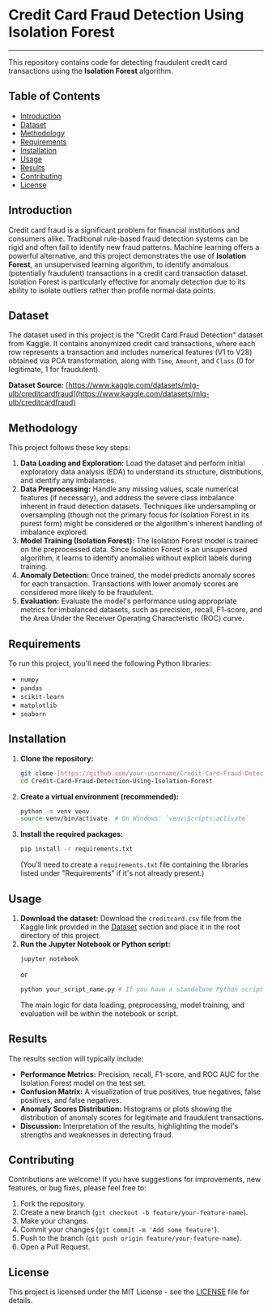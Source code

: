 # Credit Card Fraud Detection Using Isolation Forest

---

This repository contains code for detecting fraudulent credit card transactions using the **Isolation Forest** algorithm.

## Table of Contents

- [Introduction](#introduction)
- [Dataset](#dataset)
- [Methodology](#methodology)
- [Requirements](#requirements)
- [Installation](#installation)
- [Usage](#usage)
- [Results](#results)
- [Contributing](#contributing)
- [License](#license)

## Introduction

Credit card fraud is a significant problem for financial institutions and consumers alike. Traditional rule-based fraud detection systems can be rigid and often fail to identify new fraud patterns. Machine learning offers a powerful alternative, and this project demonstrates the use of **Isolation Forest**, an unsupervised learning algorithm, to identify anomalous (potentially fraudulent) transactions in a credit card transaction dataset. Isolation Forest is particularly effective for anomaly detection due to its ability to isolate outliers rather than profile normal data points.

## Dataset

The dataset used in this project is the "Credit Card Fraud Detection" dataset from Kaggle. It contains anonymized credit card transactions, where each row represents a transaction and includes numerical features (V1 to V28) obtained via PCA transformation, along with `Time`, `Amount`, and `Class` (0 for legitimate, 1 for fraudulent).

**Dataset Source:** [https://www.kaggle.com/datasets/mlg-ulb/creditcardfraud](https://www.kaggle.com/datasets/mlg-ulb/creditcardfraud)

## Methodology

This project follows these key steps:

1.  **Data Loading and Exploration:** Load the dataset and perform initial exploratory data analysis (EDA) to understand its structure, distributions, and identify any imbalances.
2.  **Data Preprocessing:** Handle any missing values, scale numerical features (if necessary), and address the severe class imbalance inherent in fraud detection datasets. Techniques like undersampling or oversampling (though not the primary focus for Isolation Forest in its purest form) might be considered or the algorithm's inherent handling of imbalance explored.
3.  **Model Training (Isolation Forest):** The Isolation Forest model is trained on the preprocessed data. Since Isolation Forest is an unsupervised algorithm, it learns to identify anomalies without explicit labels during training.
4.  **Anomaly Detection:** Once trained, the model predicts anomaly scores for each transaction. Transactions with lower anomaly scores are considered more likely to be fraudulent.
5.  **Evaluation:** Evaluate the model's performance using appropriate metrics for imbalanced datasets, such as precision, recall, F1-score, and the Area Under the Receiver Operating Characteristic (ROC) curve.

## Requirements

To run this project, you'll need the following Python libraries:

* `numpy`
* `pandas`
* `scikit-learn`
* `matplotlib`
* `seaborn`

## Installation

1.  **Clone the repository:**
    ```bash
    git clone [https://github.com/your-username/Credit-Card-Fraud-Detection-Using-Isolation-Forest.git](https://github.com/your-username/Credit-Card-Fraud-Detection-Using-Isolation-Forest.git)
    cd Credit-Card-Fraud-Detection-Using-Isolation-Forest
    ```
2.  **Create a virtual environment (recommended):**
    ```bash
    python -m venv venv
    source venv/bin/activate  # On Windows: `venv\Scripts\activate`
    ```
3.  **Install the required packages:**
    ```bash
    pip install -r requirements.txt
    ```
    (You'll need to create a `requirements.txt` file containing the libraries listed under "Requirements" if it's not already present.)

## Usage

1.  **Download the dataset:**
    Download the `creditcard.csv` file from the Kaggle link provided in the [Dataset](#dataset) section and place it in the root directory of this project.
2.  **Run the Jupyter Notebook or Python script:**
    ```bash
    jupyter notebook
    ```
    or
    ```bash
    python your_script_name.py # If you have a standalone Python script
    ```
    The main logic for data loading, preprocessing, model training, and evaluation will be within the notebook or script.

## Results

The results section will typically include:

* **Performance Metrics:** Precision, recall, F1-score, and ROC AUC for the Isolation Forest model on the test set.
* **Confusion Matrix:** A visualization of true positives, true negatives, false positives, and false negatives.
* **Anomaly Scores Distribution:** Histograms or plots showing the distribution of anomaly scores for legitimate and fraudulent transactions.
* **Discussion:** Interpretation of the results, highlighting the model's strengths and weaknesses in detecting fraud.

## Contributing

Contributions are welcome! If you have suggestions for improvements, new features, or bug fixes, please feel free to:

1.  Fork the repository.
2.  Create a new branch (`git checkout -b feature/your-feature-name`).
3.  Make your changes.
4.  Commit your changes (`git commit -m 'Add some feature'`).
5.  Push to the branch (`git push origin feature/your-feature-name`).
6.  Open a Pull Request.

## License

This project is licensed under the MIT License - see the [LICENSE](LICENSE) file for details.
